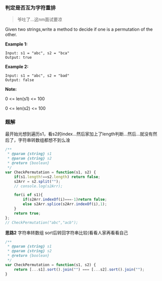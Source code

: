 ### 判定是否互为字符重排

> 爷吐了...这nm面试要凉

Given two strings,write a method to decide if one is a permutation of the other.

**Example 1:**
```
Input: s1 = "abc", s2 = "bca"
Output: true
```
**Example 2:**
```
Input: s1 = "abc", s2 = "bad"
Output: false
```
**Note:**

0 <= len(s1) <= 100

0 <= len(s2) <= 100


### 题解

最开始光想到遍历s1，看s2的index...然后家加上了length判断...然后...就没有然后了，字符串转数组都想不到么淦

``` javascript
/**
 * @param {string} s1
 * @param {string} s2
 * @return {boolean}
 */
var CheckPermutation = function(s1, s2) {
    if(s1.length!==s2.length) return false;
    s2Arr = s2.split("");
    // console.log(s2Arr);

    for(i of s1){
        if(s2Arr.indexOf(i)===-1)return false;
        else s2Arr.splice(s2Arr.indexOf(i),1);
    }
    return true;
};
// CheckPermutation("abc","acb");
```

**思路2** 字符串转数组 sort后转回字符串比较(看看人家再看看自己

``` javascript
/**
 * @param {string} s1
 * @param {string} s2
 * @return {boolean}
 */
var CheckPermutation = function(s1, s2) {
    return [...s1].sort().join("") === [...s2].sort().join("");
}
```